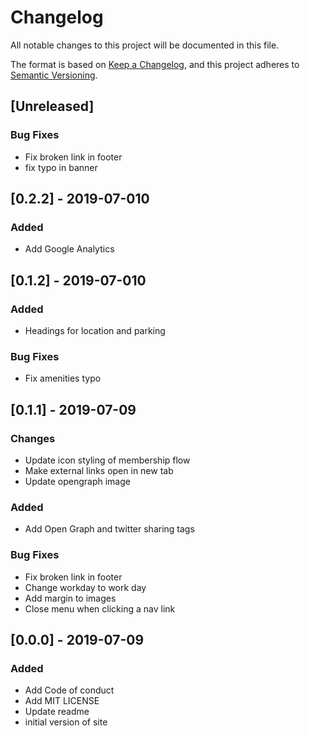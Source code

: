 # Changelog
All notable changes to this project will be documented in this file.

The format is based on [Keep a Changelog](https://keepachangelog.com/en/1.0.0/),
and this project adheres to [Semantic Versioning](https://semver.org/spec/v2.0.0.html).

## [Unreleased]

### Bug Fixes
- Fix broken link in footer
- fix typo in banner



## [0.2.2] - 2019-07-010


### Added
- Add Google Analytics



## [0.1.2] - 2019-07-010


### Added
- Headings for location and parking

### Bug Fixes
- Fix amenities typo


## [0.1.1] - 2019-07-09

### Changes
- Update icon styling of membership flow
- Make external links open in new tab
- Update opengraph image

### Added
- Add Open Graph and twitter sharing tags

### Bug Fixes
- Fix broken link in footer
- Change workday to work day
- Add margin to images
- Close menu when clicking a nav link


## [0.0.0] - 2019-07-09

### Added
- Add Code of conduct
- Add MIT LICENSE
- Update readme
- initial version of site
